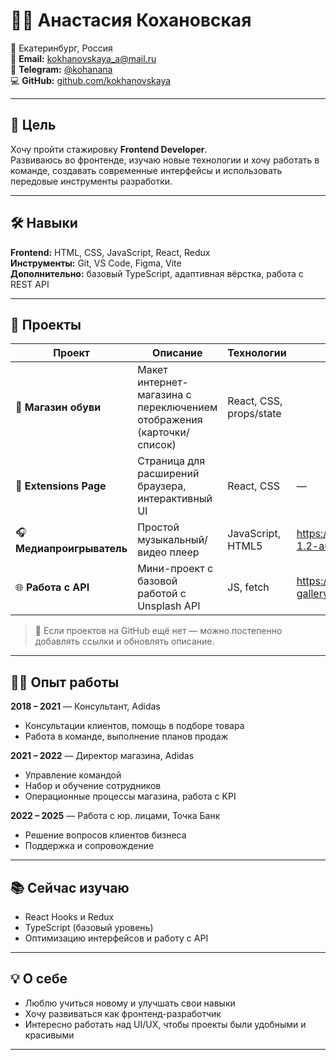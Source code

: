 # 👩‍💻 Анастасия Кохановская

📍 Екатеринбург, Россия  
📧 **Email:** [kokhanovskaya_a@mail.ru](mailto:kokhanovskaya_a@mail.ru)  
💬 **Telegram:** [@kohanana](https://t.me/kohanana)  
💻 **GitHub:** [github.com/kokhanovskaya](https://github.com/kokhanovskaya)

---

## 🎯 Цель

Хочу пройти стажировку **Frontend Developer**.  
Развиваюсь во фронтенде, изучаю новые технологии и хочу работать в команде, создавать современные интерфейсы и использовать передовые инструменты разработки.

---

## 🛠️ Навыки

**Frontend:** HTML, CSS, JavaScript, React, Redux  
**Инструменты:** Git, VS Code, Figma, Vite  
**Дополнительно:** базовый TypeScript, адаптивная вёрстка, работа с REST API

---

## 📂 Проекты

| Проект                    | Описание                                                              | Технологии              | Ссылки                                             |
| ------------------------- | --------------------------------------------------------------------- | ----------------------- | -------------------------------------------------- |
| 🥿 **Магазин обуви**      | Макет интернет-магазина с переключением отображения (карточки/список) | React, CSS, props/state |                                                    |
| 🧩 **Extensions Page**    | Страница для расширений браузера, интерактивный UI                    | React, CSS              | —                                                  |
| 🎧 **Медиапроигрыватель** | Простой музыкальный/видео плеер                                       | JavaScript, HTML5       | https://github.com/kokhanovskaya/js30-1.2-audio-player.git                                                  |
| 🌐 **Работа с API**       | Мини-проект с базовой работой с Unsplash API                              | JS, fetch               | https://github.com/kokhanovskaya/image-gallery.git                                                 |

> 🔧 Если проектов на GitHub ещё нет — можно постепенно добавлять ссылки и обновлять описание.

---

## 👩‍💼 Опыт работы

**2018 – 2021** — Консультант, Adidas

- Консультации клиентов, помощь в подборе товара
- Работа в команде, выполнение планов продаж

**2021 – 2022** — Директор магазина, Adidas

- Управление командой
- Набор и обучение сотрудников
- Операционные процессы магазина, работа с KPI

**2022 – 2025** — Работа с юр. лицами, Точка Банк

- Решение вопросов клиентов бизнеса
- Поддержка и сопровождение

---

## 📚 Сейчас изучаю

- React Hooks и Redux
- TypeScript (базовый уровень)
- Оптимизацию интерфейсов и работу с API

---

## 💡 О себе

- Люблю учиться новому и улучшать свои навыки
- Хочу развиваться как фронтенд-разработчик
- Интересно работать над UI/UX, чтобы проекты были удобными и красивыми

---
